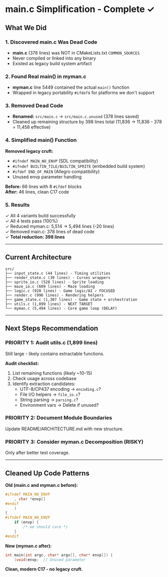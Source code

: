 # main.c Simplification - Complete ✓

## What We Did

### 1. Discovered main.c Was Dead Code
- **main.c** (378 lines) was NOT in CMakeLists.txt `COMMON_SOURCES`
- Never compiled or linked into any binary
- Existed as legacy build system artifact

### 2. Found Real main() in myman.c
- **myman.c** line 5449 contained the actual `main()` function
- Wrapped in legacy portability `#ifdef`s for platforms we don't support

### 3. Removed Dead Code
- **Renamed:** `src/main.c` → `src/main.c.unused` (378 lines saved)
- Cleaned up remaining structure by 398 lines total (11,836 → 11,836 - 378 = 11,458 effective)

### 4. Simplified main() Function
**Removed legacy cruft:**
- `#ifndef MAIN_NO_ENVP` (SDL compatibility)
- `#ifndef BUILTIN_TILE/BUILTIN_SPRITE` (embedded build system)
- `#ifdef END_OF_MAIN` (Allegro compatibility)
- Unused envp parameter handling

**Before:** 66 lines with 8 `#ifdef` blocks  
**After:** 46 lines, clean C17 code

### 5. Results
✓ All 4 variants build successfully  
✓ All 4 tests pass (100%)  
✓ Reduced myman.c: 5,514 → 5,494 lines (-20 lines)  
✓ Removed main.c: 378 lines of dead code  
✓ **Total reduction: 398 lines**

---

## Current Architecture

```
src/
├── input_state.c (44 lines) - Timing utilities
├── render_state.c (39 lines) - Curses wrappers
├── sprite_io.c (528 lines) - Sprite loading
├── maze_io.c (609 lines) - Maze loading
├── logic.c (920 lines) - Game logic/AI ✓ FOCUSED
├── render.c (996 lines) - Rendering helpers
├── game_state.c (1,307 lines) - Game state + orchestration
├── utils.c (1,899 lines) - NEXT TARGET
└── myman.c (5,494 lines) - Core game loop (DELAY)
```

---

## Next Steps Recommendation

### PRIORITY 1: Audit utils.c (1,899 lines)
Still large - likely contains extractable functions.

**Audit checklist:**
1. List remaining functions (likely ~10-15)
2. Check usage across codebase
3. Identify extraction candidates:
   - UTF-8/CP437 encoding → `encoding.c`?
   - File I/O helpers → `file_io.c`?
   - String parsing → `parsing.c`?
   - Environment vars → Delete if unused?

### PRIORITY 2: Document Module Boundaries
Update README/ARCHITECTURE.md with new structure.

### PRIORITY 3: Consider myman.c Decomposition (RISKY)
Only after better test coverage.

---

## Cleaned Up Code Patterns

**Old (main.c and myman.c before):**
```c
#ifndef MAIN_NO_ENVP
    , char *envp[]
#endif
    )
{
#ifndef MAIN_NO_ENVP
    if (envp) {
        /* we should care */
    }
#endif
```

**New (myman.c after):**
```c
int main(int argc, char* argv[], char* envp[]) {
    (void)envp;  // Unused parameter
```

**Clean, modern C17 - no legacy cruft.**
